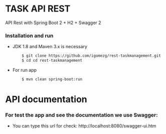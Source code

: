 # TASK API REST
API Rest with Spring Boot 2 + H2 + Swagger 2

### Installation and run
 - JDK 1.8 and Maven 3.x is necessary
    ```sh
        $ git clone https://github.com/igomezg/rest-taskmanagement.git
        $ cd cd rest-taskmanagement
    ``` 
  - For run app
    ```sh  
        $ mvn clean spring-boot:run
    ```
# API documentation
  ### For test the app and see the documentation we use Swagger:
  - You can type this url for check:
        http://localhost:8080/swagger-ui.htm
